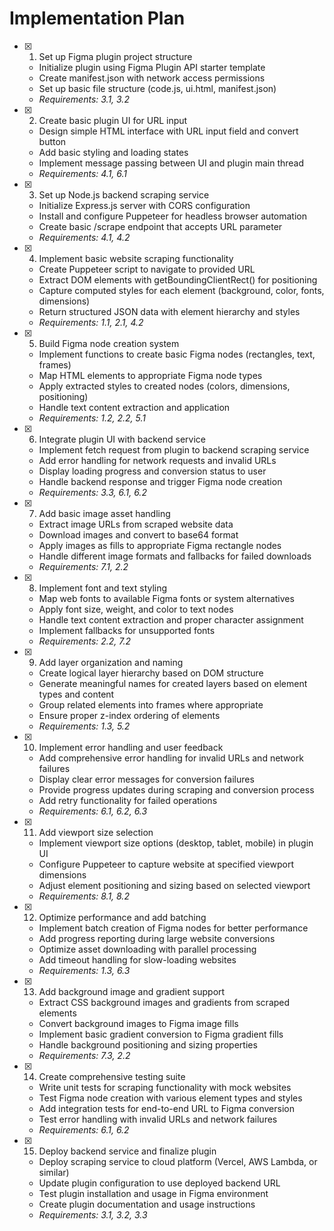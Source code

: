 # Implementation Plan

- [x] 1. Set up Figma plugin project structure
  - Initialize plugin using Figma Plugin API starter template
  - Create manifest.json with network access permissions
  - Set up basic file structure (code.js, ui.html, manifest.json)
  - _Requirements: 3.1, 3.2_

- [x] 2. Create basic plugin UI for URL input
  - Design simple HTML interface with URL input field and convert button
  - Add basic styling and loading states
  - Implement message passing between UI and plugin main thread
  - _Requirements: 4.1, 6.1_

- [x] 3. Set up Node.js backend scraping service
  - Initialize Express.js server with CORS configuration
  - Install and configure Puppeteer for headless browser automation
  - Create basic /scrape endpoint that accepts URL parameter
  - _Requirements: 4.1, 4.2_

- [x] 4. Implement basic website scraping functionality
  - Create Puppeteer script to navigate to provided URL
  - Extract DOM elements with getBoundingClientRect() for positioning
  - Capture computed styles for each element (background, color, fonts, dimensions)
  - Return structured JSON data with element hierarchy and styles
  - _Requirements: 1.1, 2.1, 4.2_

- [x] 5. Build Figma node creation system
  - Implement functions to create basic Figma nodes (rectangles, text, frames)
  - Map HTML elements to appropriate Figma node types
  - Apply extracted styles to created nodes (colors, dimensions, positioning)
  - Handle text content extraction and application
  - _Requirements: 1.2, 2.2, 5.1_

- [x] 6. Integrate plugin UI with backend service
  - Implement fetch request from plugin to backend scraping service
  - Add error handling for network requests and invalid URLs
  - Display loading progress and conversion status to user
  - Handle backend response and trigger Figma node creation
  - _Requirements: 3.3, 6.1, 6.2_

- [x] 7. Add basic image asset handling
  - Extract image URLs from scraped website data
  - Download images and convert to base64 format
  - Apply images as fills to appropriate Figma rectangle nodes
  - Handle different image formats and fallbacks for failed downloads
  - _Requirements: 7.1, 2.2_

- [x] 8. Implement font and text styling
  - Map web fonts to available Figma fonts or system alternatives
  - Apply font size, weight, and color to text nodes
  - Handle text content extraction and proper character assignment
  - Implement fallbacks for unsupported fonts
  - _Requirements: 2.2, 7.2_

- [x] 9. Add layer organization and naming
  - Create logical layer hierarchy based on DOM structure
  - Generate meaningful names for created layers based on element types and content
  - Group related elements into frames where appropriate
  - Ensure proper z-index ordering of elements
  - _Requirements: 1.3, 5.2_

- [x] 10. Implement error handling and user feedback
  - Add comprehensive error handling for invalid URLs and network failures
  - Display clear error messages for conversion failures
  - Provide progress updates during scraping and conversion process
  - Add retry functionality for failed operations
  - _Requirements: 6.1, 6.2, 6.3_

- [x] 11. Add viewport size selection
  - Implement viewport size options (desktop, tablet, mobile) in plugin UI
  - Configure Puppeteer to capture website at specified viewport dimensions
  - Adjust element positioning and sizing based on selected viewport
  - _Requirements: 8.1, 8.2_

- [x] 12. Optimize performance and add batching
  - Implement batch creation of Figma nodes for better performance
  - Add progress reporting during large website conversions
  - Optimize asset downloading with parallel processing
  - Add timeout handling for slow-loading websites
  - _Requirements: 1.3, 6.3_

- [x] 13. Add background image and gradient support
  - Extract CSS background images and gradients from scraped elements
  - Convert background images to Figma image fills
  - Implement basic gradient conversion to Figma gradient fills
  - Handle background positioning and sizing properties
  - _Requirements: 7.3, 2.2_

- [x] 14. Create comprehensive testing suite
  - Write unit tests for scraping functionality with mock websites
  - Test Figma node creation with various element types and styles
  - Add integration tests for end-to-end URL to Figma conversion
  - Test error handling with invalid URLs and network failures
  - _Requirements: 6.1, 6.2_

- [x] 15. Deploy backend service and finalize plugin
  - Deploy scraping service to cloud platform (Vercel, AWS Lambda, or similar)
  - Update plugin configuration to use deployed backend URL
  - Test plugin installation and usage in Figma environment
  - Create plugin documentation and usage instructions
  - _Requirements: 3.1, 3.2, 3.3_
